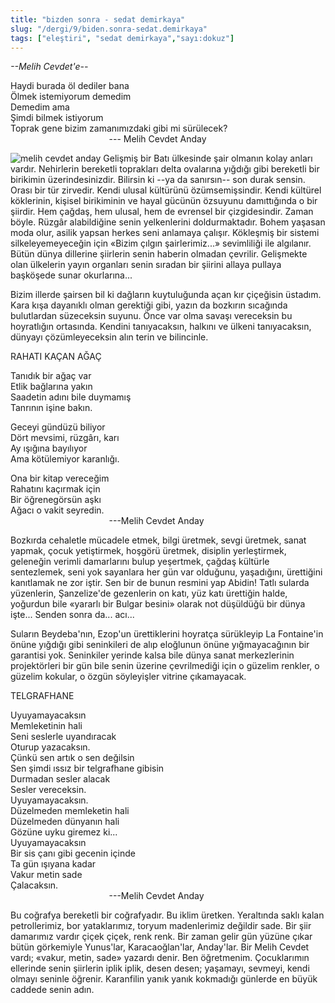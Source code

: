 ```yaml
---
title: "bizden sonra - sedat demirkaya"
slug: "/dergi/9/biden.sonra-sedat.demirkaya"
tags: ["eleştiri", "sedat demirkaya","sayı:dokuz"]
---
```


*--Melih Cevdet'e--*

Haydi burada öl dediler bana\
Ölmek istemiyorum demedim\
Demedim ama\
Şimdi bilmek istiyorum\
Toprak gene bizim zamanımızdaki gibi mi sürülecek?\
                                        --- Melih Cevdet Anday

![melih cevdet anday](/img/99.12.jpg)
Gelişmiş bir Batı ülkesinde şair
olmanın kolay anları vardır. Nehirlerin bereketli toprakları delta
ovalarına yığdığı gibi bereketli bir birikimin üzerindesinizdir.
Bilirsin ki --ya da sanırsın-- son durak sensin. Orası bir tür zirvedir.
Kendi ulusal kültürünü özümsemişsindir. Kendi kültürel köklerinin,
kişisel birikiminin ve hayal gücünün özsuyunu damıttığında o bir
şiirdir. Hem çağdaş, hem ulusal, hem de evrensel bir çizgidesindir.
Zaman böyle. Rüzgâr alabildiğine senin yelkenlerini doldurmaktadır.
Bohem yaşasan moda olur, asilik yapsan herkes seni anlamaya çalışır.
Kökleşmiş bir sistemi silkeleyemeyeceğin için «Bizim çılgın
şairlerimiz...» sevimliliği ile algılanır. Bütün dünya dillerine
şiirlerin senin haberin olmadan çevrilir. Gelişmekte olan ülkelerin
yayın organları senin sıradan bir şiirini allaya pullaya başköşede
sunar okurlarına...

Bizim illerde şairsen bil ki dağların kuytuluğunda açan kır çiçeğisin
üstadım. Kara kışa dayanıklı olman gerektiği gibi, yazın da bozkırın
sıcağında bulutlardan süzeceksin suyunu. Önce var olma savaşı vereceksin
bu hoyratlığın ortasında. Kendini tanıyacaksın, halkını ve ülkeni
tanıyacaksın, dünyayı çözümleyeceksin alın terin ve bilincinle.

RAHATI KAÇAN AĞAÇ

Tanıdık bir ağaç var\
Etlik bağlarına yakın\
Saadetin adını bile duymamış\
Tanrının işine bakın.

Geceyi gündüzü biliyor\
Dört mevsimi, rüzgârı, karı\
Ay ışığına bayılıyor\
Ama kötülemiyor karanlığı.

Ona bir kitap vereceğim\
Rahatını kaçırmak için\
Bir öğrenegörsün aşkı\
Ağacı o vakit seyredin.\
                                        ---Melih Cevdet Anday

Bozkırda cehaletle mücadele etmek, bilgi üretmek, sevgi üretmek, sanat
yapmak, çocuk yetiştirmek, hoşgörü üretmek, disiplin yerleştirmek,
geleneğin verimli damarlarını bulup yeşertmek, çağdaş kültürle
sentezlemek, seni yok sayanlara her gün var olduğunu, yaşadığını,
ürettiğini kanıtlamak ne zor iştir. Sen bir de bunun resmini yap Abidin!
Tatlı sularda yüzenlerin, Şanzelize'de gezenlerin on katı, yüz katı
ürettiğin halde, yoğurdun bile «yararlı bir Bulgar besini» olarak not
düşüldüğü bir dünya işte... Senden sonra da... acı...

Suların Beydeba'nın, Ezop'un ürettiklerini hoyratça sürükleyip La
Fontaine'in önüne yığdığı gibi seninkileri de alıp eloğlunun önüne
yığmayacağının bir garantisi yok. Seninkiler yerinde kalsa bile dünya
sanat merkezlerinin projektörleri bir gün bile senin üzerine
çevrilmediği için o güzelim renkler, o güzelim kokular, o özgün
söyleyişler vitrine çıkamayacak.

TELGRAFHANE

Uyuyamayacaksın\
Memleketinin hali\
Seni seslerle uyandıracak\
Oturup yazacaksın.\
Çünkü sen artık o sen değilsin\
Sen şimdi ıssız bir telgrafhane gibisin\
Durmadan sesler alacak\
Sesler vereceksin.\
Uyuyamayacaksın.\
Düzelmeden memleketin hali\
Düzelmeden dünyanın hali\
Gözüne uyku giremez ki...\
Uyuyamayacaksın\
Bir sis çanı gibi gecenin içinde\
Ta gün ışıyana kadar\
Vakur metin sade\
Çalacaksın.\
                                        ---Melih Cevdet Anday

Bu coğrafya bereketli bir coğrafyadır. Bu iklim üretken. Yeraltında
saklı kalan petrollerimiz, bor yataklarımız, toryum madenlerimiz
değildir sade. Bir şiir damarımız vardır çiçek çiçek, renk renk. Bir
zaman gelir gün yüzüne çıkar bütün görkemiyle Yunus'lar,
Karacaoğlan'lar, Anday'lar. Bir Melih Cevdet vardı; «vakur, metin, sade»
yazardı denir. Ben öğretmenim. Çocuklarımın ellerinde senin şiirlerin
iplik iplik, desen desen; yaşamayı, sevmeyi, kendi olmayı seninle
öğrenir. Karanfilin yanık yanık kokmadığı günlerde en büyük caddede
senin adın.

